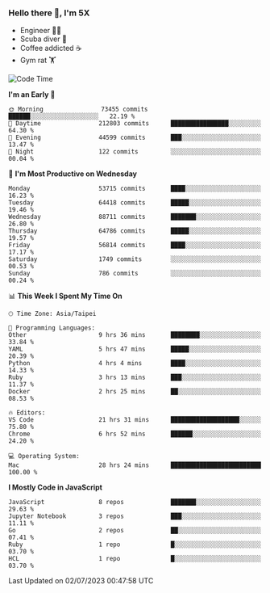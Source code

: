 ### Hello there 👋, I'm 5X

* Engineer 👨‍💻
* Scuba diver 🤿
* Coffee addicted ☕️
* Gym rat 🏋️

<!--START_SECTION:waka-->
![Code Time](http://img.shields.io/badge/Code%20Time-334%20hrs%2010%20mins-blue)

**I'm an Early 🐤** 

```text
🌞 Morning                73455 commits       ██████░░░░░░░░░░░░░░░░░░░   22.19 % 
🌆 Daytime                212803 commits      ████████████████░░░░░░░░░   64.30 % 
🌃 Evening                44599 commits       ███░░░░░░░░░░░░░░░░░░░░░░   13.47 % 
🌙 Night                  122 commits         ░░░░░░░░░░░░░░░░░░░░░░░░░   00.04 % 
```
📅 **I'm Most Productive on Wednesday** 

```text
Monday                   53715 commits       ████░░░░░░░░░░░░░░░░░░░░░   16.23 % 
Tuesday                  64418 commits       █████░░░░░░░░░░░░░░░░░░░░   19.46 % 
Wednesday                88711 commits       ███████░░░░░░░░░░░░░░░░░░   26.80 % 
Thursday                 64786 commits       █████░░░░░░░░░░░░░░░░░░░░   19.57 % 
Friday                   56814 commits       ████░░░░░░░░░░░░░░░░░░░░░   17.17 % 
Saturday                 1749 commits        ░░░░░░░░░░░░░░░░░░░░░░░░░   00.53 % 
Sunday                   786 commits         ░░░░░░░░░░░░░░░░░░░░░░░░░   00.24 % 
```


📊 **This Week I Spent My Time On** 

```text
🕑︎ Time Zone: Asia/Taipei

💬 Programming Languages: 
Other                    9 hrs 36 mins       ████████░░░░░░░░░░░░░░░░░   33.84 % 
YAML                     5 hrs 47 mins       █████░░░░░░░░░░░░░░░░░░░░   20.39 % 
Python                   4 hrs 4 mins        ████░░░░░░░░░░░░░░░░░░░░░   14.33 % 
Ruby                     3 hrs 13 mins       ███░░░░░░░░░░░░░░░░░░░░░░   11.37 % 
Docker                   2 hrs 25 mins       ██░░░░░░░░░░░░░░░░░░░░░░░   08.53 % 

🔥 Editors: 
VS Code                  21 hrs 31 mins      ███████████████████░░░░░░   75.80 % 
Chrome                   6 hrs 52 mins       ██████░░░░░░░░░░░░░░░░░░░   24.20 % 

💻 Operating System: 
Mac                      28 hrs 24 mins      █████████████████████████   100.00 % 
```

**I Mostly Code in JavaScript** 

```text
JavaScript               8 repos             ███████░░░░░░░░░░░░░░░░░░   29.63 % 
Jupyter Notebook         3 repos             ███░░░░░░░░░░░░░░░░░░░░░░   11.11 % 
Go                       2 repos             ██░░░░░░░░░░░░░░░░░░░░░░░   07.41 % 
Ruby                     1 repo              █░░░░░░░░░░░░░░░░░░░░░░░░   03.70 % 
HCL                      1 repo              █░░░░░░░░░░░░░░░░░░░░░░░░   03.70 % 
```




 Last Updated on 02/07/2023 00:47:58 UTC
<!--END_SECTION:waka-->
